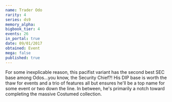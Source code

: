 ```yaml
---
name: Trader Odo
rarity: 4
series: ds9
memory_alpha:
bigbook_tier: 4
events: 26
in_portal: true
date: 09/01/2017
obtained: Event
mega: false
published: true
---
```


For some inexplicable reason, this pacifist variant has the second best SEC base among Odos...you know, the Security Chief?! His DIP base is worth the thaw for events and a trio of features all but ensures he'll be a top name for some event or two down the line. In between, he's primarily a notch toward completing the massive Costumed collection.
